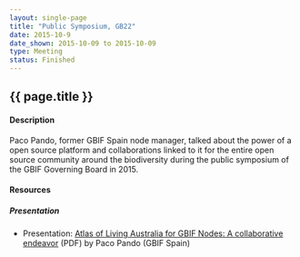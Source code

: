 ```yaml
--- 
layout: single-page
title: "Public Symposium, GB22"
date: 2015-10-9
date_shown: 2015-10-09 to 2015-10-09
type: Meeting
status: Finished
---
```


## {{ page.title }}

#### Description 

Paco Pando, former GBIF Spain node manager, talked about the power of a open source platform and collaborations linked to it for the entire open source community around the biodiversity during the public symposium of the GBIF Governing Board in 2015.
        

#### Resources 

##### Presentation
- Presentation: [Atlas of Living Australia for GBIF Nodes: A collaborative endeavor](/assets/presentation/workshop-2015/ala-for-gbif-nodes-a-collaborative-endeavor.pdf) (PDF) by Paco Pando (GBIF Spain)

